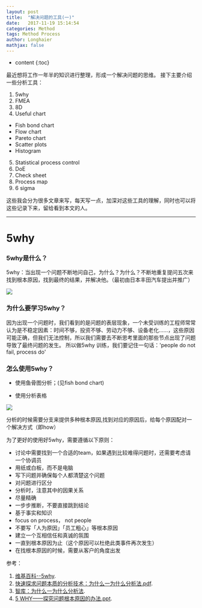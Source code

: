 ```yaml
---
layout: post
title:  "解决问题的工具(一)"
date:   2017-11-19 15:14:54
categories: Method
tags: Method Process
author: Longhaier
mathjax: false
---
```


* content
{:toc}

最近想将工作一年半的知识进行整理，形成一个解决问题的思维。
接下主要介绍一些分析工具：





1. 5why
2. FMEA
3. 8D
4. Useful chart
 - Fish bond chart
 - Flow chart
 - Pareto chart
 - Scatter plots
 - Histogram
5. Statistical process control
6. DoE
7. Check sheet
8. Process map
9. 6 sigma

这些我会分为很多文章来写，每天写一点，加深对这些工具的理解，同时也可以将这些记录下来，留给看到本文的人。

***
# 5why

### 5why是什么？

5why：当出现一个问题不断地问自己，为什么？为什么？不断地重复提问五次来找到根本原因，找到最终的结果，并解决他。（最初由日本丰田汽车提出并推广）

![](http://wiki.mbalib.com/w/images/8/8f/5why.jpg)

### 为什么要学习5why？

因为出现一个问题时，我们看到的是问题的表层现象，一个未受训练的工程师常常认为是不稳定因素：时间不够，投资不够、劳动力不够、设备老化......，这些原因可能正确，但我们无法控制，所以我们需要去不断思考里面的那些节点出现了问题导致了最终问题的发生。
所以做5why 训练，我们要记住一句话：'people do not fail, process do'

### 怎么使用5why？

- 使用鱼骨图分析；(见fish bond chart)

- 使用分析表格

![](https://4.bp.blogspot.com/_ilVgx1VRxIY/SlLnm61ApQI/AAAAAAAAAKI/e81NW3lyYRc/s400/5-why4.png)


分析的时候需要分支来提供多种根本原因,找到对应的原因后，给每个原因配对一个解决方式（即how）

为了更好的使用好5why，需要遵循以下原则：

- 讨论中需要找到一个合适的team，如果遇到比较难得问题时，还需要考虑请一个协调员
- 用纸或白板，而不是电脑
- 写下问题并确保每个人都清楚这个问题
- 对问题进行区分
- 分析时，注意其中的因果关系
- 尽量精确
- 一步步推断，不要直接跳到结论
- 基于事实和知识
- focus on process， not people
- 不要写「人为原因」「员工粗心」等根本原因
- 建立一个互相信任和真诚的氛围
- 一直到根本原因为止（这个原因可以杜绝此类事件再次发生）
- 在找根本原因的时候，需要从客户的角度出发

参考：

1. [维基百科--5why](https://en.wikipedia.org/wiki/5_Whys). 
2. [快速探求问题本质的分析技术：为什么一为什么分析法.pdf](http://doc.mbalib.com/view/63049a1bb421c937ce983655c62621f3.html). 
3. [智库：为什么一为什么分析法](http://wiki.mbalib.com/wiki/5_WHY%E5%88%86%E6%9E%90). 
4. [5 WHY——探究问题根本原因的办法.ppt](http://doc.mbalib.com/view/6f47175d943d5a3a5ea3f6992917c6a5.html). 












